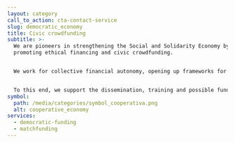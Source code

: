 ```yaml
---
layout: category
call_to_action: cta-contact-service
slug: democratic_economy
title: Civic crowdfunding
subtitle: >-
  We are pioneers in strengthening the Social and Solidarity Economy by
  promoting ethical financing and civic crowdfunding. 


  We work for collective financial autonomy, opening up frameworks for collaboration between citizen projects and public and private institutions. 


  To this end, we support the dissemination, training and possible funding channels for all those initiatives that work for inclusion, recognition and the promotion of autonomy, both personal and collective.
symbol:
  path: /media/categories/symbol_cooperativa.png
  alt: cooperative_economy
services:
  - democratic-funding
  - matchfunding
---
```

